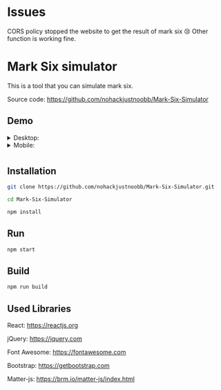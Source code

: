 # Issues

CORS policy stopped the website to get the result of mark six 😢 Other function is working fine.

# Mark Six simulator

This is a tool that you can simulate mark six.

Source code: https://github.com/nohackjustnoobb/Mark-Six-Simulator

## Demo

<details>
            <summary>Desktop:</summary>

![demo](https://i.imgur.com/EX7Mb2g.png)

</details>

<details>
            <summary>Mobile:</summary>

![demo](https://i.imgur.com/cPiySPG.png)

![demo](https://i.imgur.com/TI5iGbs.png)

![demo](https://i.imgur.com/OFrvuFi.png)

</details>

#

## Installation

```bash
git clone https://github.com/nohackjustnoobb/Mark-Six-Simulator.git
```

```bash
cd Mark-Six-Simulator
```

```bash
npm install
```

## Run

```bash
npm start
```

## Build

```bash
npm run build
```

## Used Libraries

React: https://reactjs.org

jQuery: https://jquery.com

Font Awesome: https://fontawesome.com

Bootstrap: https://getbootstrap.com

Matter-js: https://brm.io/matter-js/index.html
